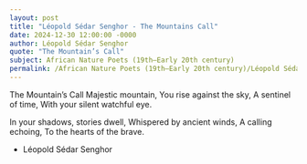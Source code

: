 ```yaml
---
layout: post
title: "Léopold Sédar Senghor - The Mountains Call"
date: 2024-12-30 12:00:00 -0000
author: Léopold Sédar Senghor
quote: "The Mountain’s Call"
subject: African Nature Poets (19th–Early 20th century)
permalink: /African Nature Poets (19th–Early 20th century)/Léopold Sédar Senghor/Léopold Sédar Senghor - The Mountains Call
---
```


The Mountain’s Call
Majestic mountain,
You rise against the sky,
A sentinel of time,
With your silent watchful eye.

In your shadows, stories dwell,
Whispered by ancient winds,
A calling echoing,
To the hearts of the brave.


- Léopold Sédar Senghor
